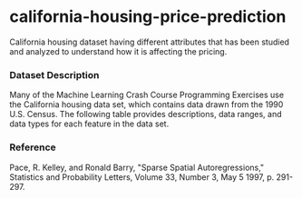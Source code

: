 # california-housing-price-prediction
California housing dataset having different attributes that has been studied and analyzed to understand how it is affecting the pricing.

### Dataset Description
Many of the Machine Learning Crash Course Programming Exercises use the California housing data set, which contains data drawn from the 1990 U.S. Census. The following table provides descriptions, data ranges, and data types for each feature in the data set.



### Reference
Pace, R. Kelley, and Ronald Barry, "Sparse Spatial Autoregressions," Statistics and Probability Letters, Volume 33, Number 3, May 5 1997, p. 291-297.

